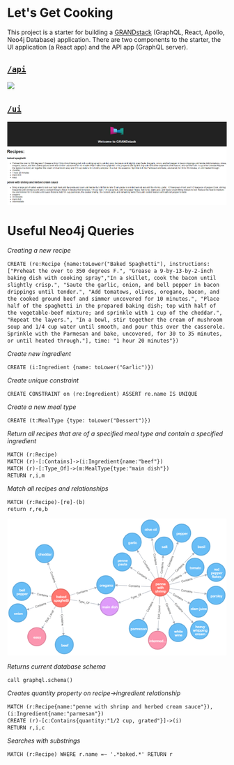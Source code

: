 # Let's Get Cooking

This project is a starter for building a [GRANDstack](https://grandstack.io) (GraphQL, React, Apollo, Neo4j Database) application. There are two components to the starter, the UI application (a React app) and the API app (GraphQL server).

## [`/api`](./api)
![](img/graphql-playground-with-recipes.png)

## [`/ui`](./ui)
![](img/default-app-with-recipes.png)

# Useful Neo4j Queries

*Creating a new recipe*
```
CREATE (re:Recipe {name:toLower("Baked Spaghetti"), instructions:["Preheat the over to 350 degrees F.", "Grease a 9-by-13-by-2-inch baking dish with cooking spray","In a skillet, cook the bacon until slightly crisp.", "Saute the garlic, onion, and bell pepper in bacon drippings until tender.", "Add tomatows, olives, oregano, bacon, and the cooked ground beef and simmer uncovered for 10 minutes.", "Place half of the spaghetti in the prepared baking dish; top with half of the vegetable-beef mixture; and sprinkle with 1 cup of the cheddar.", "Repeat the layers.", "In a bowl, stir together the cream of mushroom soup and 1/4 cup water until smooth, and pour this over the casserole. Sprinkle with the Parmesan and bake, uncovered, for 30 to 35 minutes, or until heated through."], time: "1 hour 20 minutes"})
```
*Create new ingredient*
```
CREATE (i:Ingredient {name: toLower("Garlic")})
```
*Create unique constraint*
```
CREATE CONSTRAINT on (re:Ingredient) ASSERT re.name IS UNIQUE
```
*Create a new meal type*
```
CREATE (t:MealType {type: toLower("Dessert")})
```
*Return all recipes that are of a specified meal type and contain a specified ingredient*
```
MATCH (r:Recipe)
MATCH (r)-[:Contains]->(i:Ingredient{name:"beef"})
MATCH (r)-[:Type_Of]->(m:MealType{type:"main dish"})
RETURN r,i,m
```
*Match all recipes and relationships*
```
MATCH (r:Recipe)-[re]-(b)
return r,re,b
```
![](api/img/recipes-and-relationships.png)

*Returns current database schema*
```
call graphql.schema()
```
*Creates quantity property on recipe->ingredient relationship*
```
MATCH (r:Recipe{name:"penne with shrimp and herbed cream sauce"}),(i:Ingredient{name:"parmesan"})
CREATE (r)-[c:Contains{quantity:"1/2 cup, grated"}]->(i)
RETURN r,i,c
```
*Searches with substrings*
```
MATCH (r:Recipe) WHERE r.name =~ '.*baked.*' RETURN r
```
